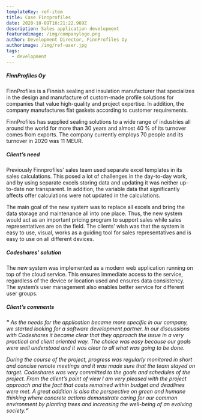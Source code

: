 ```yaml
---
templateKey: ref-item
title: Case Finnprofiles
date: 2020-10-09T16:21:22.969Z
description: Sales application development
featuredimage: /img/companylogo.png
author: Development Director, FinnProfiles Oy
authorimage: /img/ref-user.jpg
tags:
  - development
---
```

##### FinnProfiles Oy

FinnProfiles is a Finnish sealing and insulation manufacturer that specializes in the design and manufacture of custom-made profile solutions for companies that value high-quality and project expertise. In addition, the company manufactures flat gaskets according to customer requirements.

FinnProfiles has supplied sealing solutions to a wide range of industries all around the world for more than 30 years and almost 40 % of its turnover comes from exports. The company currently employs 70 people and its turnover in 2020 was 11 MEUR.



##### Client’s need

Previously Finnprofiles’ sales team used separate excel templates in its sales calculations. This posed a lot of challenges in the day-to-day work, and by using separate excels storing data and updating it was neither up-to-date nor transparent. In addition, the variable data that significantly affects offer calculations were not updated in the calculations.



The main goal of the new system was to replace all excels and bring the data storage and maintenance all into one place. Thus, the new system would act as an important pricing program to support sales while sales representatives are on the field. The clients’ wish was that the system is easy to use, visual, works as a guiding tool for sales representatives and is easy to use on all different devices.

##### Codeshares’ solution

The new system was implemented as a modern web application running on top of the cloud service. This ensures immediate access to the service, regardless of the device or location used and ensures data consistency. The system’s user management also enables better service for different user groups.



##### Client’s comments

**“** *As the needs for the application became more specific in our company, we started looking for a software development partner. In our discussions with Codeshares it became clear that they approach the issue in a very practical and client oriented way. The choice was easy because our goals were well understood and it was clear to all what was going to be done.*

*During the course of the project, progress was regularly monitored in short and concise remote meetings and it was made sure that the team stayed on target. Codeshares was very committed to the goals and schedules of the project. From the client’s point of view I am very pleased with the project approach and the fact that costs remained within budget and deadlines were met. A great addition is also the perspective on green and humane thinking where concrete actions demonstrate caring for our common environment by planting trees and increasing the well-being of an evolving society.**”***